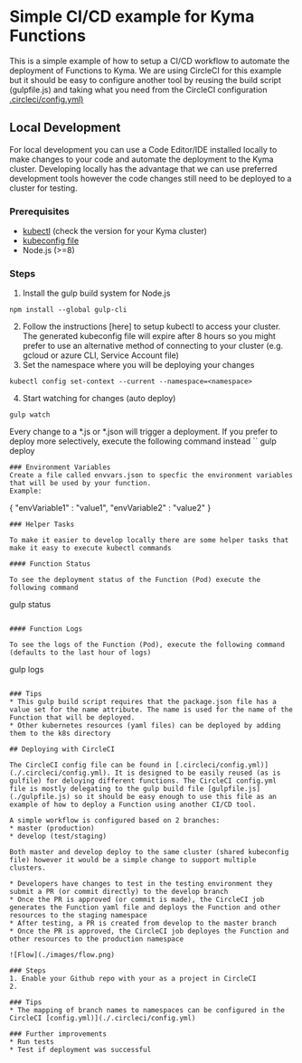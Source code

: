 # Simple CI/CD example for Kyma Functions

This is a simple example of how to setup a CI/CD workflow to automate the deployment of Functions to Kyma. We are using CircleCI for this example but it should be easy to configure another tool by reusing the build script (gulpfile.js) and taking what you need from the CircleCI configuration [.circleci/config.yml)](./.circleci/config.yml)

## Local Development

For local development you can use a Code Editor/IDE installed locally to make changes to your code and automate the deployment to the Kyma cluster. Developing locally has the advantage that we can use preferred development tools however the code changes still need to be deployed to a cluster for testing. 

### Prerequisites
* [kubectl](https://kubernetes.io/docs/tasks/tools/install-kubectl/) (check the version for your Kyma cluster)
* [kubeconfig file](https://kyma-project.io/docs/components/security/#details-iam-kubeconfig-service-get-the-kubeconfig-file-and-configure-the-cli) 
* Node.js (>=8)

### Steps
1. Install the gulp build system for Node.js
```
npm install --global gulp-cli 
```
2. Follow the instructions [here] to setup kubectl to access your cluster. The generated kubeconfig file will expire after 8 hours so you might prefer to use an alternative method of connecting to your cluster (e.g. gcloud or azure CLI, Service Account file)
3. Set the namespace where you will be deploying your changes
```
kubectl config set-context --current --namespace=<namespace>
```  
4. Start watching for changes (auto deploy)
```
gulp watch
```
Every change to a *.js or *.json will trigger a deployment. If you prefer to deploy more selectively, execute the following command instead
``
gulp deploy
``` 
### Environment Variables
Create a file called envvars.json to specfic the environment variables that will be used by your function.
Example:
```
{
    "envVariable1" : "value1",
    "envVariable2" : "value2"
}
```
### Helper Tasks

To make it easier to develop locally there are some helper tasks that make it easy to execute kubectl commands

#### Function Status

To see the deployment status of the Function (Pod) execute the following command
```
gulp status
```

#### Function Logs

To see the logs of the Function (Pod), execute the following command (defaults to the last hour of logs)
```
gulp logs
```

### Tips
* This gulp build script requires that the package.json file has a value set for the name attribute. The name is used for the name of the Function that will be deployed. 
* Other kubernetes resources (yaml files) can be deployed by adding them to the k8s directory

## Deploying with CircleCI

The CircleCI config file can be found in [.circleci/config.yml)](./.circleci/config.yml). It is designed to be easily reused (as is gulfile) for deloying different functions. The CircleCI config.yml file is mostly delegating to the gulp build file [gulpfile.js](./gulpfile.js) so it should be easy enough to use this file as an example of how to deploy a Function using another CI/CD tool.

A simple workflow is configured based on 2 branches: 
* master (production)
* develop (test/staging)

Both master and develop deploy to the same cluster (shared kubeconfig file) however it would be a simple change to support multiple clusters.

* Developers have changes to test in the testing environment they submit a PR (or commit directly) to the develop branch 
* Once the PR is approved (or commit is made), the CircleCI job generates the Function yaml file and deploys the Function and other resources to the staging namespace
* After testing, a PR is created from develop to the master branch
* Once the PR is approved, the CircleCI job deployes the Function and other resources to the production namespace

![Flow](./images/flow.png)

### Steps
1. Enable your Github repo with your as a project in CircleCI
2. 

### Tips
* The mapping of branch names to namespaces can be configured in the CircleCI [config.yml)](./.circleci/config.yml)

### Further improvements
* Run tests
* Test if deployment was successful


